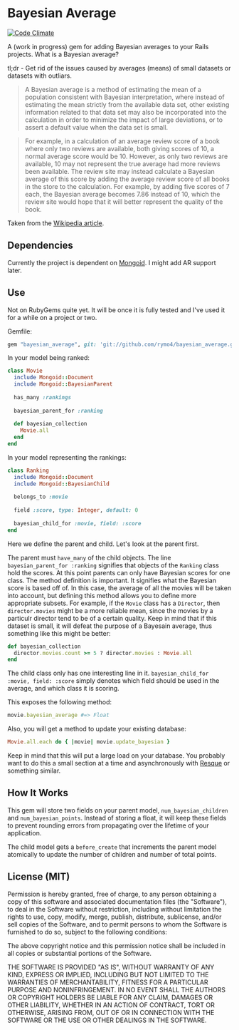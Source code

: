 # Bayesian Average

[![Code Climate](https://codeclimate.com/badge.png)](https://codeclimate.com/github/rymo4/bayesian_average)

A (work in progress) gem for adding Bayesian averages to your Rails projects. What is a Bayesian average?

tl;dr - Get rid of the issues caused by averages (means) of small datasets or datasets with outliars. 

>A Bayesian average is a method of estimating the mean of a population consistent with Bayesian interpretation, 
>where instead of estimating the mean strictly from the available data set, other existing information related 
>to that data set may also be incorporated into the calculation in order to minimize the impact of large 
>deviations, or to assert a default value when the data set is small.

>For example, in a calculation of an average review score of a book where only two reviews are available, both 
>giving scores of 10, a normal average score would be 10. However, as only two reviews are available, 10 may not 
>represent the true average had more reviews been available. The review site may instead calculate a Bayesian 
>average of this score by adding the average review score of all books in the store to the calculation. For example, by adding five scores of 7 each, the Bayesian average becomes 7.86 instead of 10, which the review site would hope that it will better represent the quality of the book.

Taken from the [Wikipedia article](http://en.wikipedia.org/wiki/Bayesian_average).

## Dependencies

Currently the project is dependent on [Mongoid](https://github.com/mongoid/mongoid). I might add AR support later.

## Use

Not on RubyGems quite yet. It will be once it is fully tested and I've used it for a while on a project or two.

Gemfile:

```ruby
gem "bayesian_average", git: 'git://github.com/rymo4/bayesian_average.git'
```

In your model being ranked:

```ruby
class Movie
  include Mongoid::Document
  include Mongoid::BayesianParent
  
  has_many :rankings
  
  bayesian_parent_for :ranking
  
  def bayesian_collection
    Movie.all
  end
end
```

In your model representing the rankings:
```ruby
class Ranking
  include Mongoid::Document
  include Mongoid::BayesianChild
  
  belongs_to :movie
  
  field :score, type: Integer, default: 0
  
  bayesian_child_for :movie, field: :score
end
```
  
Here we define the parent and child. Let's look at the parent first.

The parent must ```have_many``` of the child objects. The line ```bayesian_parent_for :ranking``` signifies that
objects of the ```Ranking``` class hold the scores. At this point parents can only have Bayesian scores for
one class. The method definition is important. It signifies what the Bayesian score is based off of. In this case,
the average of all the movies will be taken into account, but defining this method allows you to define more
appropriate subsets. For example, if the ```Movie``` class has a ```Director```, then ```director.movies``` 
might be a more reliable mean, since the movies by a particulr director tend to be of a certain quality. Keep in mind
that if this dataset is small, it will defeat the purpose of a Bayesain average, thus something like this might be
better:

```ruby
def bayesian_collection
  director.movies.count >= 5 ? director.movies : Movie.all
end
```

The child class only has one interesting line in it. ```bayesian_child_for :movie, field: :score``` simply denotes
which field should be used in the average, and which class it is scoring. 

This exposes the following method:

```ruby
movie.bayesian_average #=> Float
```

Also, you will get a method to update your existing database:

```ruby
Movie.all.each do { |movie| movie.update_bayesian }
```

Keep in mind that this will put a large load on your database. You probably want to do this a small section at a time and 
asynchronously with [Resque](https://github.com/defunkt/resque) or something similar.

## How It Works

This gem will store two fields on your parent model, ```num_bayesian_children``` and ```num_bayesian_points```.
Instead of storing a float, it will keep these fields to prevent rounding errors from propagating over the 
lifetime of your application. 

The child model gets a ```before_create``` that increments the parent model atomically to update the number
of children and number of total points.

## License (MIT)

Permission is hereby granted, free of charge, to any person obtaining a copy of this software and associated documentation files (the "Software"), to deal in the Software without restriction, including without limitation the rights to use, copy, modify, merge, publish, distribute, sublicense, and/or sell copies of the Software, and to permit persons to whom the Software is furnished to do so, subject to the following conditions:

The above copyright notice and this permission notice shall be included in all copies or substantial portions of the Software.

THE SOFTWARE IS PROVIDED "AS IS", WITHOUT WARRANTY OF ANY KIND, EXPRESS OR IMPLIED, INCLUDING BUT NOT LIMITED TO THE WARRANTIES OF MERCHANTABILITY, FITNESS FOR A PARTICULAR PURPOSE AND NONINFRINGEMENT. IN NO EVENT SHALL THE AUTHORS OR COPYRIGHT HOLDERS BE LIABLE FOR ANY CLAIM, DAMAGES OR OTHER LIABILITY, WHETHER IN AN ACTION OF CONTRACT, TORT OR OTHERWISE, ARISING FROM, OUT OF OR IN CONNECTION WITH THE SOFTWARE OR THE USE OR OTHER DEALINGS IN THE SOFTWARE.
